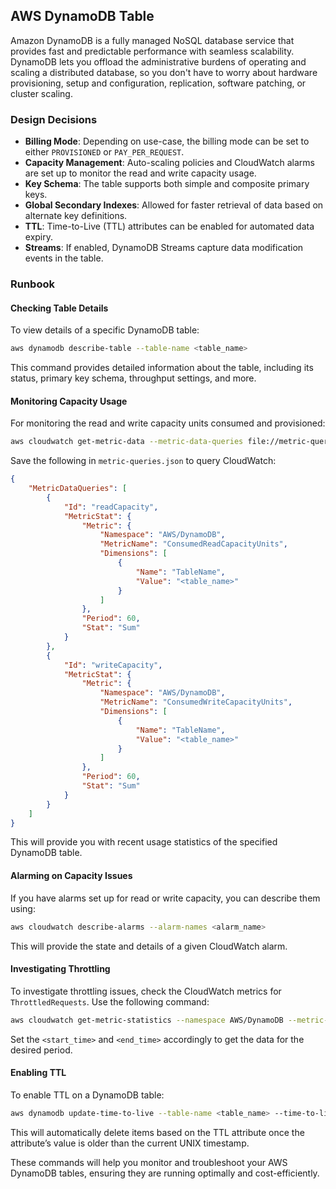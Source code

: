 ## AWS DynamoDB Table

Amazon DynamoDB is a fully managed NoSQL database service that provides fast and predictable performance with seamless scalability. DynamoDB lets you offload the administrative burdens of operating and scaling a distributed database, so you don't have to worry about hardware provisioning, setup and configuration, replication, software patching, or cluster scaling.

### Design Decisions

- **Billing Mode**: Depending on use-case, the billing mode can be set to either `PROVISIONED` or `PAY_PER_REQUEST`.
- **Capacity Management**: Auto-scaling policies and CloudWatch alarms are set up to monitor the read and write capacity usage.
- **Key Schema**: The table supports both simple and composite primary keys.
- **Global Secondary Indexes**: Allowed for faster retrieval of data based on alternate key definitions.
- **TTL**: Time-to-Live (TTL) attributes can be enabled for automated data expiry.
- **Streams**: If enabled, DynamoDB Streams capture data modification events in the table.

### Runbook

#### Checking Table Details

To view details of a specific DynamoDB table:

```sh
aws dynamodb describe-table --table-name <table_name>
```

This command provides detailed information about the table, including its status, primary key schema, throughput settings, and more.

#### Monitoring Capacity Usage

For monitoring the read and write capacity units consumed and provisioned:

```sh
aws cloudwatch get-metric-data --metric-data-queries file://metric-queries.json
```

Save the following in `metric-queries.json` to query CloudWatch:

```json
{
    "MetricDataQueries": [
        {
            "Id": "readCapacity",
            "MetricStat": {
                "Metric": {
                    "Namespace": "AWS/DynamoDB",
                    "MetricName": "ConsumedReadCapacityUnits",
                    "Dimensions": [
                        {
                            "Name": "TableName",
                            "Value": "<table_name>"
                        }
                    ]
                },
                "Period": 60,
                "Stat": "Sum"
            }
        },
        {
            "Id": "writeCapacity",
            "MetricStat": {
                "Metric": {
                    "Namespace": "AWS/DynamoDB",
                    "MetricName": "ConsumedWriteCapacityUnits",
                    "Dimensions": [
                        {
                            "Name": "TableName",
                            "Value": "<table_name>"
                        }
                    ]
                },
                "Period": 60,
                "Stat": "Sum"
            }
        }
    ]
}
```

This will provide you with recent usage statistics of the specified DynamoDB table.

#### Alarming on Capacity Issues

If you have alarms set up for read or write capacity, you can describe them using:

```sh
aws cloudwatch describe-alarms --alarm-names <alarm_name>
```

This will provide the state and details of a given CloudWatch alarm.

#### Investigating Throttling

To investigate throttling issues, check the CloudWatch metrics for `ThrottledRequests`. Use the following command:

```sh
aws cloudwatch get-metric-statistics --namespace AWS/DynamoDB --metric-name ThrottledRequests --dimensions Name=TableName,Value=<table_name> --start-time <start_time> --end-time <end_time> --period 60 --statistics Sum
```

Set the `<start_time>` and `<end_time>` accordingly to get the data for the desired period.

#### Enabling TTL

To enable TTL on a DynamoDB table:

```sh
aws dynamodb update-time-to-live --table-name <table_name> --time-to-live-specification "Enabled=true, AttributeName=TTL"
```

This will automatically delete items based on the TTL attribute once the attribute’s value is older than the current UNIX timestamp.

These commands will help you monitor and troubleshoot your AWS DynamoDB tables, ensuring they are running optimally and cost-efficiently.

